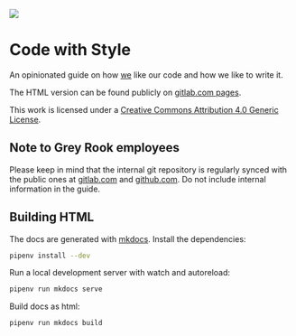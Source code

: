 ![](https://i.creativecommons.org/l/by/4.0/80x15.png)

# Code with Style

An opinionated guide on how [we](https://www.greyrook.com) like our code and how we like to write it.

The HTML version can be found publicly on [gitlab.com pages](https://greyrook.gitlab.io/code-with-style/).

This work is licensed under a [Creative Commons Attribution 4.0 Generic License](http://creativecommons.org/licenses/by/4.0/).


## Note to Grey Rook employees

Please keep in mind that the internal git repository is regularly synced with the public ones at [gitlab.com](https://gitlab.com/GreyRook/code-with-style) and [github.com](https://github.com/GreyRook/code-with-style).  Do not include internal information in the guide.


## Building HTML

The docs are generated with [mkdocs](https://www.mkdocs.org/).
Install the dependencies:

```bash
pipenv install --dev
```

Run a local development server with watch and autoreload:

```bash
pipenv run mkdocs serve
```

Build docs as html:

```bash
pipenv run mkdocs build
```